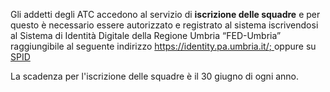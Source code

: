 
Gli addetti degli ATC accedono al servizio di **iscrizione delle squadre** e per questo è necessario essere autorizzato e registrato al sistema iscrivendosi al Sistema di Identità Digitale della Regione Umbria “FED-Umbria” raggiungibile al seguente indirizzo [https://identity.pa.umbria.it/;
](https://identity.pa.umbria.it/;) oppure su [SPID](https://login.regione.umbria.it/wayf/WayfService?entityID=https://login.regione.umbria.it/gw/metadata&return=https://login.regione.umbria.it/gw/SSOProxy&IsPassive=false&returnIDParam=PA_URL&returnIdPIDParam=IDP_URL&authorityRegistryMetadataProviderURL=null&cotId=basso&language=it&issuerID=http://applicazioni.regione.umbria.it/c/portal/samlmetadata&retrieveIPAddressFirstTry=true)

La scadenza per l'iscrizione delle squadre è il 30 giugno di ogni anno.
